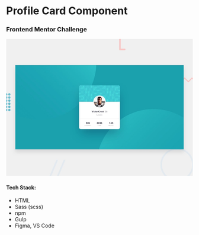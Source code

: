 # Profile Card Component
### Frontend Mentor Challenge

[![Desktop Design Preview](src/images/desktop-preview.jpg "Desktop Design Preview")](https://www.frontendmentor.io/challenges/profile-card-component-cfArpWshJ)

#### Tech Stack:

- HTML
- Sass (scss)
- npm
- Gulp
- Figma, VS Code

